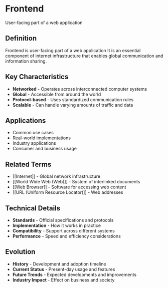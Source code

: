 # Frontend

User-facing part of a web application

## Definition
Frontend is user-facing part of a web application It is an essential component of internet infrastructure that enables global communication and information sharing.

## Key Characteristics
- **Networked** - Operates across interconnected computer systems
- **Global** - Accessible from around the world
- **Protocol-based** - Uses standardized communication rules
- **Scalable** - Can handle varying amounts of traffic and data

## Applications
- Common use cases
- Real-world implementations
- Industry applications
- Consumer and business usage

## Related Terms
- [[Internet]] - Global network infrastructure
- [[World Wide Web (Web)]] - System of interlinked documents
- [[Web Browser]] - Software for accessing web content
- [[URL (Uniform Resource Locator)]] - Web addresses

## Technical Details
- **Standards** - Official specifications and protocols
- **Implementation** - How it works in practice
- **Compatibility** - Support across different systems
- **Performance** - Speed and efficiency considerations

## Evolution
- **History** - Development and adoption timeline
- **Current Status** - Present-day usage and features
- **Future Trends** - Expected developments and improvements
- **Industry Impact** - Effect on business and society
